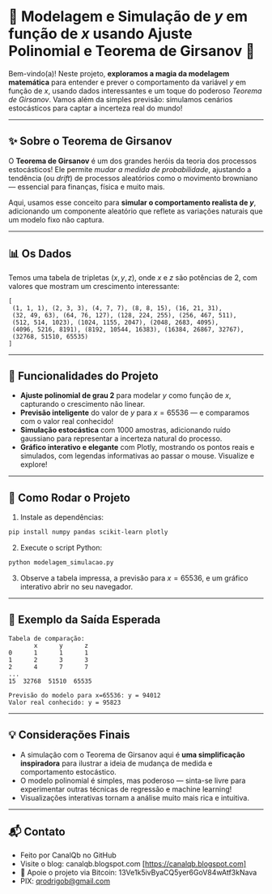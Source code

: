 # 🚀 Modelagem e Simulação de $y$ em função de $x$ usando Ajuste Polinomial e Teorema de Girsanov 🎲

Bem-vindo(a)! Neste projeto, **exploramos a magia da modelagem matemática** para entender e prever o comportamento da variável $y$ em função de $x$, usando dados interessantes e um toque do poderoso *Teorema de Girsanov*. Vamos além da simples previsão: simulamos cenários estocásticos para captar a incerteza real do mundo!

---

## ✨ Sobre o Teorema de Girsanov

O **Teorema de Girsanov** é um dos grandes heróis da teoria dos processos estocásticos! Ele permite *mudar a medida de probabilidade*, ajustando a tendência (ou *drift*) de processos aleatórios como o movimento browniano — essencial para finanças, física e muito mais.

Aqui, usamos esse conceito para **simular o comportamento realista de $y$**, adicionando um componente aleatório que reflete as variações naturais que um modelo fixo não captura.

---

## 📊 Os Dados

Temos uma tabela de tripletas $(x, y, z)$, onde $x$ e $z$ são potências de 2, com valores que mostram um crescimento interessante:

```
[
 (1, 1, 1), (2, 3, 3), (4, 7, 7), (8, 8, 15), (16, 21, 31),
 (32, 49, 63), (64, 76, 127), (128, 224, 255), (256, 467, 511),
 (512, 514, 1023), (1024, 1155, 2047), (2048, 2683, 4095),
 (4096, 5216, 8191), (8192, 10544, 16383), (16384, 26867, 32767),
 (32768, 51510, 65535)
]
```

---

## 🔧 Funcionalidades do Projeto

* **Ajuste polinomial de grau 2** para modelar $y$ como função de $x$, capturando o crescimento não linear.
* **Previsão inteligente** do valor de $y$ para $x=65536$ — e comparamos com o valor real conhecido!
* **Simulação estocástica** com 1000 amostras, adicionando ruído gaussiano para representar a incerteza natural do processo.
* **Gráfico interativo e elegante** com Plotly, mostrando os pontos reais e simulados, com legendas informativas ao passar o mouse. Visualize e explore!

---

## 🚀 Como Rodar o Projeto

1. Instale as dependências:

```bash
pip install numpy pandas scikit-learn plotly
```

2. Execute o script Python:

```bash
python modelagem_simulacao.py
```

3. Observe a tabela impressa, a previsão para $x=65536$, e um gráfico interativo abrir no seu navegador.

---

## 🎯 Exemplo da Saída Esperada

```
Tabela de comparação:
       x      y      z
0      1      1      1
1      2      3      3
2      4      7      7
...
15  32768  51510  65535

Previsão do modelo para x=65536: y = 94012
Valor real conhecido: y = 95823
```

---

## 💡 Considerações Finais

* A simulação com o Teorema de Girsanov aqui é **uma simplificação inspiradora** para ilustrar a ideia de mudança de medida e comportamento estocástico.
* O modelo polinomial é simples, mas poderoso — sinta-se livre para experimentar outras técnicas de regressão e machine learning!
* Visualizações interativas tornam a análise muito mais rica e intuitiva.

--- 

## 📬 Contato

* Feito por CanalQb no GitHub 
* Visite o blog: canalqb.blogspot.com [https://canalqb.blogspot.com]
* 💸 Apoie o projeto via Bitcoin: 13Ve1k5ivByaCQ5yer6GoV84wAtf3kNava
* PIX: qrodrigob@gmail.com
